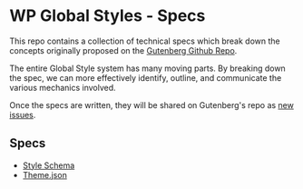 # WP Global Styles - Specs

This repo contains a collection of technical specs which break down the concepts originally proposed on the [Gutenberg Github Repo](https://github.com/WordPress/gutenberg/issues/19611#issuecomment-577408511).

The entire Global Style system has many moving parts. By breaking down the spec, we can more effectively identify, outline, and communicate the various mechanics involved.

Once the specs are written, they will be shared on Gutenberg's repo as [new issues](https://github.com/WordPress/gutenberg/issues/new/choose).

## Specs

- [Style Schema](./style-schema.md)
- [Theme.json](./theme-json.md)
